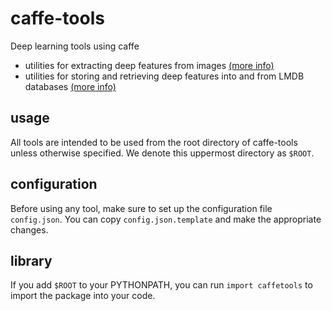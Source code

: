 # caffe-tools
Deep learning tools using caffe

- utilities for extracting deep features from images [(more info)](caffetools/extract/README.md)
- utilities for storing and retrieving deep features into and from LMDB databases [(more info)](caffetools/lmdb/README.md)

## usage
All tools are intended to be used from the root directory of caffe-tools unless otherwise specified. We denote this uppermost directory as `$ROOT`.

## configuration
Before using any tool, make sure to set up the configuration file `config.json`. You can copy `config.json.template` and make the appropriate changes.

## library
If you add `$ROOT` to your PYTHONPATH, you can run `import caffetools` to import the package into your code.
